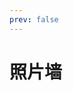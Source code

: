 ```yaml
---
prev: false
---
```


# 照片墙

<photo initName='晋沐南风教师课后为同学们答疑解惑' initTime='2018年8月12日' initImgName='答疑' initImgUrl='answer.jpg'/>

<photo initName='晋沐南风活动开幕式现场' initTime='2019年3月18日' initImgName='开幕式' initImgUrl='ceremony.jpg'/>

<photo initName='支教课程“寻找真实的宇宙”课堂' initTime='2018年8月6日' initImgName='课堂' initImgUrl='class.jpg'/>
